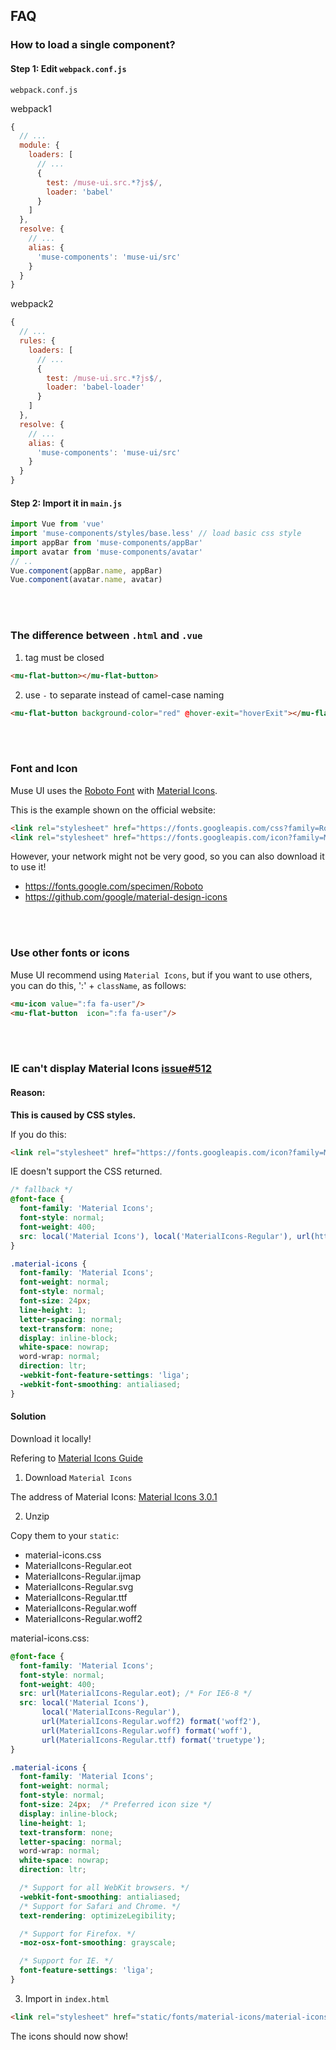 ## FAQ

### How to load a single component?

#### Step 1: Edit `webpack.conf.js`

`webpack.conf.js`

webpack1

```javascript
{
  // ...
  module: {
    loaders: [
      // ...
      {
        test: /muse-ui.src.*?js$/,
        loader: 'babel'
      }
    ]
  },
  resolve: {
    // ...
    alias: {
      'muse-components': 'muse-ui/src'
    }
  }
}
```

webpack2

```javascript
{
  // ...
  rules: {
    loaders: [
      // ...
      {
        test: /muse-ui.src.*?js$/,
        loader: 'babel-loader'
      }
    ]
  },
  resolve: {
    // ...
    alias: {
      'muse-components': 'muse-ui/src'
    }
  }
}
```

#### Step 2:  Import it in `main.js`

```javascript
import Vue from 'vue'
import 'muse-components/styles/base.less' // load basic css style
import appBar from 'muse-components/appBar'
import avatar from 'muse-components/avatar'
// ..
Vue.component(appBar.name, appBar)
Vue.component(avatar.name, avatar)
```
<br/><br/>
### The difference between `.html` and `.vue`

1. tag must be closed

```html
<mu-flat-button></mu-flat-button>
```

2. use `-` to separate instead of camel-case naming

```html
<mu-flat-button background-color="red" @hover-exit="hoverExit"></mu-flat-button>
```

<br/><br/>
### Font and Icon

Muse UI uses the [Roboto Font](https://fonts.google.com/specimen/Roboto) with [Material Icons](https://github.com/google/material-design-icons).

This is the example shown on the official website:
```html
<link rel="stylesheet" href="https://fonts.googleapis.com/css?family=Roboto:300,400,500,700,400italic">
<link rel="stylesheet" href="https://fonts.googleapis.com/icon?family=Material+Icons">
```
However, your network might not be very good, so you can also download it to use it!

* https://fonts.google.com/specimen/Roboto
* https://github.com/google/material-design-icons

<br/><br/>
### Use other fonts or icons
Muse UI recommend using `Material Icons`, but if you want to use others, you can do this, ':' + `className`, as follows:

```html
<mu-icon value=":fa fa-user"/>
<mu-flat-button  icon=":fa fa-user"/>
```

<br/><br/>
### IE can't display Material Icons [issue#512](https://github.com/museui/muse-ui/issues/512)
#### Reason:

**This is caused by CSS styles.**

If you do this:
```html
<link rel="stylesheet" href="https://fonts.googleapis.com/icon?family=Material+Icons">
```
IE doesn't support the CSS returned.
```css
/* fallback */
@font-face {
  font-family: 'Material Icons';
  font-style: normal;
  font-weight: 400;
  src: local('Material Icons'), local('MaterialIcons-Regular'), url(https://fonts.gstatic.com/s/materialicons/v22/2fcrYFNaTjcS6g4U3t-Y5ZjZjT5FdEJ140U2DJYC3mY.woff2) format('woff2');
}

.material-icons {
  font-family: 'Material Icons';
  font-weight: normal;
  font-style: normal;
  font-size: 24px;
  line-height: 1;
  letter-spacing: normal;
  text-transform: none;
  display: inline-block;
  white-space: nowrap;
  word-wrap: normal;
  direction: ltr;
  -webkit-font-feature-settings: 'liga';
  -webkit-font-smoothing: antialiased;
}
```

#### Solution

Download it locally!

Refering to [Material Icons Guide](http://google.github.io/material-design-icons/#setup-method-2-self-hosting)

1. Download `Material Icons`

The address of Material Icons: [Material Icons 3.0.1](https://github.com/google/material-design-icons/releases)

2. Unzip

Copy them to your `static`:
 - material-icons.css
 - MaterialIcons-Regular.eot
 - MaterialIcons-Regular.ijmap
 - MaterialIcons-Regular.svg
 - MaterialIcons-Regular.ttf
 - MaterialIcons-Regular.woff
 - MaterialIcons-Regular.woff2

material-icons.css:
```css
@font-face {
  font-family: 'Material Icons';
  font-style: normal;
  font-weight: 400;
  src: url(MaterialIcons-Regular.eot); /* For IE6-8 */
  src: local('Material Icons'),
       local('MaterialIcons-Regular'),
       url(MaterialIcons-Regular.woff2) format('woff2'),
       url(MaterialIcons-Regular.woff) format('woff'),
       url(MaterialIcons-Regular.ttf) format('truetype');
}

.material-icons {
  font-family: 'Material Icons';
  font-weight: normal;
  font-style: normal;
  font-size: 24px;  /* Preferred icon size */
  display: inline-block;
  line-height: 1;
  text-transform: none;
  letter-spacing: normal;
  word-wrap: normal;
  white-space: nowrap;
  direction: ltr;

  /* Support for all WebKit browsers. */
  -webkit-font-smoothing: antialiased;
  /* Support for Safari and Chrome. */
  text-rendering: optimizeLegibility;

  /* Support for Firefox. */
  -moz-osx-font-smoothing: grayscale;

  /* Support for IE. */
  font-feature-settings: 'liga';
}
```


3. Import in `index.html`

```html
<link rel="stylesheet" href="static/fonts/material-icons/material-icons.css">
```

The icons should now show!
